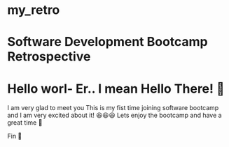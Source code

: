 # my_retro

# Software Development Bootcamp Retrospective
# Hello worl- Er.. I mean Hello There! 🐳

I am very glad to meet you
This is my fist time joining software bootcamp and I am very excited about it! 😆😆😆
Lets enjoy the bootcamp and have a great time 🌱

Fin 🐋
